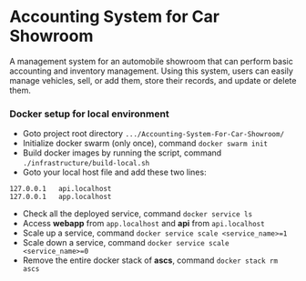 # Accounting System for Car Showroom

A management system for an automobile showroom that can perform basic accounting and inventory management. Using this system, users can easily manage vehicles, sell, or add them, store their records, and update or delete them.

### Docker setup for local environment

- Goto project root directory `.../Accounting-System-For-Car-Showroom/` 
- Initialize docker swarm (only once), command `docker swarm init`
- Build docker images by running the script, command `./infrastructure/build-local.sh`
- Goto your local host file and add these two lines: 
```
127.0.0.1   api.localhost
127.0.0.1   app.localhost
```
- Check all the deployed service, command `docker service ls`
- Access **webapp** from `app.localhost` and **api** from `api.localhost` 
- Scale up a service, command `docker service scale <service_name>=1`
- Scale down a service, command `docker service scale <service_name>=0`
- Remove the entire docker stack of **ascs**, command `docker stack rm ascs`
